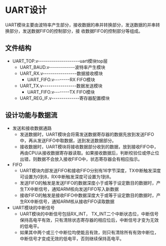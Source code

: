 
UART设计
===============
UART模块主要由波特率产生部分，接收数据的串并转换部分，发送数据的并串转换部分，发送数据FIFO的控制部分，接
收数据FIFO的控制部分等组成。

## 文件结构

* UART_TOP.v---------------------uart模块top层
	* UART_BAUD.v-------------波特率产生模块
	* UART_RX.v-----------------数据接收模块
		* UART_FIFO.v--------RX FIFO模块
	* UART_TX.v-----------------数据发送模块
		* UART_FIFO.v--------TX FIFO模块
	* UART_REG_IF.v--------------寄存器配置模块


## 设计功能与数据流

* 发送和接收数据通路
	* 发送数据时，UART模块会将需发送数据寄存器的数据先放到发送FIFO中，再从发送FIFO中取数据，送到发送数据部分。
	* 接收数据时，UART模块将接收数据部分收到的数据，放到接收FIFO中，再由CPU从接收数据寄存器读取。如果接收数据后，判断校验位或停止位出错，则数据不会放入接收FIFO中，状态寄存器会有相应指示。
* FIFO
	* UART模块内部发送FIFO和接收FIFO分别有16字节深度，TX中断触发深度可设置为0到8，RX中断触发深度可设置为1到8。
	* 发送FIFO的触发是发送FIFO的数据深度小于或等于设定数目的数据时，产生TX中断信号，通知ARM核向发送FIFO写入新数据
	* 接收FIFO的触发是接收FIFO中数据深度大于或等于设定数目的数据时，产生RX中断信号，通知ARM核从接收FIFO读取数据
* UART模块的中断信号
	* UART模块的中断信号包括RX\_INT， TX\_INT二个中断状态位，中断信号保持高电平有效，只有清除状态寄存器的相应位后，中断信号才变为无效的低电平。
	* 如果其中两个或三个中断位均使能且有效，则只有清除所有有效中断位，中断信号才变成无效的低电平，否则继续保持高电平。
